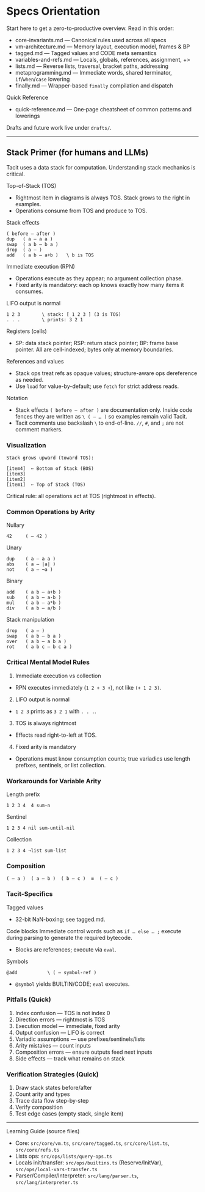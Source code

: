# Specs Orientation

Start here to get a zero-to-productive overview. Read in this order:

- core-invariants.md — Canonical rules used across all specs
- vm-architecture.md — Memory layout, execution model, frames & BP
- tagged.md — Tagged values and CODE meta semantics
- variables-and-refs.md — Locals, globals, references, assignment, +>
- lists.md — Reverse lists, traversal, bracket paths, addressing
- metaprogramming.md — Immediate words, shared terminator, `if`/`when`/`case` lowering
- finally.md — Wrapper-based `finally` compilation and dispatch

Quick Reference

- quick-reference.md — One‑page cheatsheet of common patterns and lowerings

Drafts and future work live under `drafts/`.

---

## Stack Primer (for humans and LLMs)

Tacit uses a data stack for computation. Understanding stack mechanics is critical.

Top-of-Stack (TOS)

- Rightmost item in diagrams is always TOS. Stack grows to the right in examples.
- Operations consume from TOS and produce to TOS.

Stack effects

```tacit
( before — after )
dup   ( a — a a )
swap  ( a b — b a )
drop  ( a — )
add   ( a b — a+b )   \ b is TOS
```

Immediate execution (RPN)

- Operations execute as they appear; no argument collection phase.
- Fixed arity is mandatory: each op knows exactly how many items it consumes.

LIFO output is normal

```tacit
1 2 3        \ stack: [ 1 2 3 ] (3 is TOS)
. . .        \ prints: 3 2 1
```

Registers (cells)

- SP: data stack pointer; RSP: return stack pointer; BP: frame base pointer. All are cell-indexed; bytes only at memory boundaries.

References and values

- Stack ops treat refs as opaque values; structure-aware ops dereference as needed.
- Use `load` for value-by-default; use `fetch` for strict address reads.

Notation

- Stack effects `( before — after )` are documentation only. Inside code fences they are written as `\ ( — … )` so examples remain valid Tacit.
- Tacit comments use backslash `\` to end-of-line. `//`, `#`, and `;` are not comment markers.

### Visualization

```tacit
Stack grows upward (toward TOS):

[item4]  ← Bottom of Stack (BOS)
[item3]
[item2]
[item1]  ← Top of Stack (TOS)
```

Critical rule: all operations act at TOS (rightmost in effects).

### Common Operations by Arity

Nullary

```tacit
42     ( — 42 )
```

Unary

```tacit
dup    ( a — a a )
abs    ( a — |a| )
not    ( a — ¬a )
```

Binary

```tacit
add    ( a b — a+b )
sub    ( a b — a-b )
mul    ( a b — a*b )
div    ( a b — a/b )
```

Stack manipulation

```tacit
drop   ( a — )
swap   ( a b — b a )
over   ( a b — a b a )
rot    ( a b c — b c a )
```

### Critical Mental Model Rules

1. Immediate execution vs collection

- RPN executes immediately (`1 2 + 3 +`), not like `(+ 1 2 3)`.

2. LIFO output is normal

- `1 2 3` prints as `3 2 1` with `. . .`.

3. TOS is always rightmost

- Effects read right-to-left at TOS.

4. Fixed arity is mandatory

- Operations must know consumption counts; true variadics use length prefixes, sentinels, or list collection.

### Workarounds for Variable Arity

Length prefix

```tacit
1 2 3 4  4 sum-n
```

Sentinel

```tacit
1 2 3 4 nil sum-until-nil
```

Collection

```tacit
1 2 3 4 →list sum-list
```

### Composition

```tacit
( — a )  ( a — b )  ( b — c )  ≡  ( — c )
```

### Tacit-Specifics

Tagged values

- 32-bit NaN-boxing; see tagged.md.

Code blocks
Immediate control words such as `if … else … ;` execute during parsing to generate the required bytecode.

- Blocks are references; execute via `eval`.

Symbols

```
@add           \ ( — symbol-ref )
```

- `@symbol` yields BUILTIN/CODE; `eval` executes.

### Pitfalls (Quick)

1. Index confusion — TOS is not index 0
2. Direction errors — rightmost is TOS
3. Execution model — immediate, fixed arity
4. Output confusion — LIFO is correct
5. Variadic assumptions — use prefixes/sentinels/lists
6. Arity mistakes — count inputs
7. Composition errors — ensure outputs feed next inputs
8. Side effects — track what remains on stack

### Verification Strategies (Quick)

1. Draw stack states before/after
2. Count arity and types
3. Trace data flow step-by-step
4. Verify composition
5. Test edge cases (empty stack, single item)

---

Learning Guide (source files)

- Core: `src/core/vm.ts`, `src/core/tagged.ts`, `src/core/list.ts`, `src/core/refs.ts`
- Lists ops: `src/ops/lists/query-ops.ts`
- Locals init/transfer: `src/ops/builtins.ts` (Reserve/InitVar), `src/ops/local-vars-transfer.ts`
- Parser/Compiler/Interpreter: `src/lang/parser.ts`, `src/lang/interpreter.ts`
